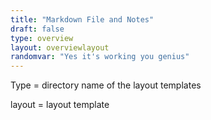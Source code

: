 ```yaml
---
title: "Markdown File and Notes"
draft: false
type: overview
layout: overviewlayout
randomvar: "Yes it's working you genius"
---
```


Type = directory name of the layout templates

layout = layout template




